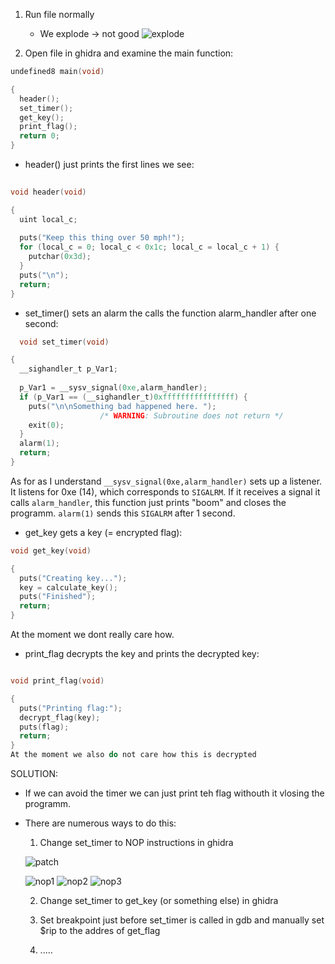 1) Run file normally
   - We explode -> not good
     ![explode](https://github.com/user-attachments/assets/0006bcc8-d72b-4ed4-8a18-14560d39ac83)
     

2) Open file in ghidra and examine the main function:
   
```c
undefined8 main(void)

{
  header();
  set_timer();
  get_key();
  print_flag();
  return 0;
}
 ```
- header() just prints the first lines we see:
```c
  
void header(void)

{
  uint local_c;
  
  puts("Keep this thing over 50 mph!");
  for (local_c = 0; local_c < 0x1c; local_c = local_c + 1) {
    putchar(0x3d);
  }
  puts("\n");
  return;
}


```
- set_timer() sets an alarm the calls the function alarm_handler after one second:
```c
  void set_timer(void)

{
  __sighandler_t p_Var1;
  
  p_Var1 = __sysv_signal(0xe,alarm_handler);
  if (p_Var1 == (__sighandler_t)0xffffffffffffffff) {
    puts("\n\nSomething bad happened here. ");
                    /* WARNING: Subroutine does not return */
    exit(0);
  }
  alarm(1);
  return;
}
```
As for as I understand `__sysv_signal(0xe,alarm_handler)` sets up a listener. It listens for 0xe (14), which corresponds to `SIGALRM`. If it receives a signal it calls `alarm_handler`, this function just prints "boom" and closes the programm.
 `alarm(1)` sends this `SIGALRM` after 1 second.


- get_key gets a key (= encrypted flag):
```c
void get_key(void)

{
  puts("Creating key...");
  key = calculate_key();
  puts("Finished");
  return;
}
```
At the moment we dont really care how.

- print_flag decrypts the key and prints the decrypted key:
```c

void print_flag(void)

{
  puts("Printing flag:");
  decrypt_flag(key);
  puts(flag);
  return;
}
At the moment we also do not care how this is decrypted

 ```
SOLUTION:
- If we can avoid the timer we can just print teh flag withouth it vlosing the programm.
- There are numerous ways to do this:
  1) Change set_timer to NOP instructions in ghidra
     
   ![patch](https://github.com/user-attachments/assets/ebef33f2-29a6-4bf4-b7a5-a0527e6a11f0)

   ![nop1](https://github.com/user-attachments/assets/423efe53-3c83-4c2f-9f10-4ef6dea60eb9)
   ![nop2](https://github.com/user-attachments/assets/771c2b79-9a57-4256-992e-0e1d1ae1ca02)
   ![nop3](https://github.com/user-attachments/assets/4985b1b9-0d7d-46b5-86c1-ccc834c15400)

  2) Change set_timer to get_key (or something else) in ghidra
     
  3) Set breakpoint just before set_timer is called in gdb and manually set $rip to the addres of get_flag
  4) .....
